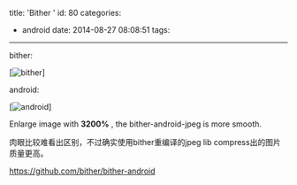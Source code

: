 title: 'Bither '
id: 80
categories:
  - android
date: 2014-08-27 08:08:51
tags:
---


bither:

[![bither](/images/bither-bither.jpg)]



android:

[![android](/images/bither-android.jpg)]


Enlarge image with **3200%** , the bither-android-jpeg is more smooth.

肉眼比较难看出区别，不过确实使用bither重编译的jpeg lib compress出的图片质量更高。

https://github.com/bither/bither-android
